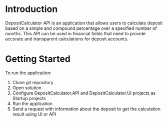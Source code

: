 # Introduction 
DepositCalculator API is an application that allows users to calculate deposit based on a simple and compound percentage over a specified number of months. This API can be used in financial fields that need to provide accurate and transparent calculations for deposit accounts.

# Getting Started
To run the application:
1.	Clone git repository
2.  Open solution
3.	Configure DepositCalculator.API and DepositCalculator.UI projects as Startup projects
4.	Run the application
5.  Send a request with information about the deposit to get the calculation result using UI or API